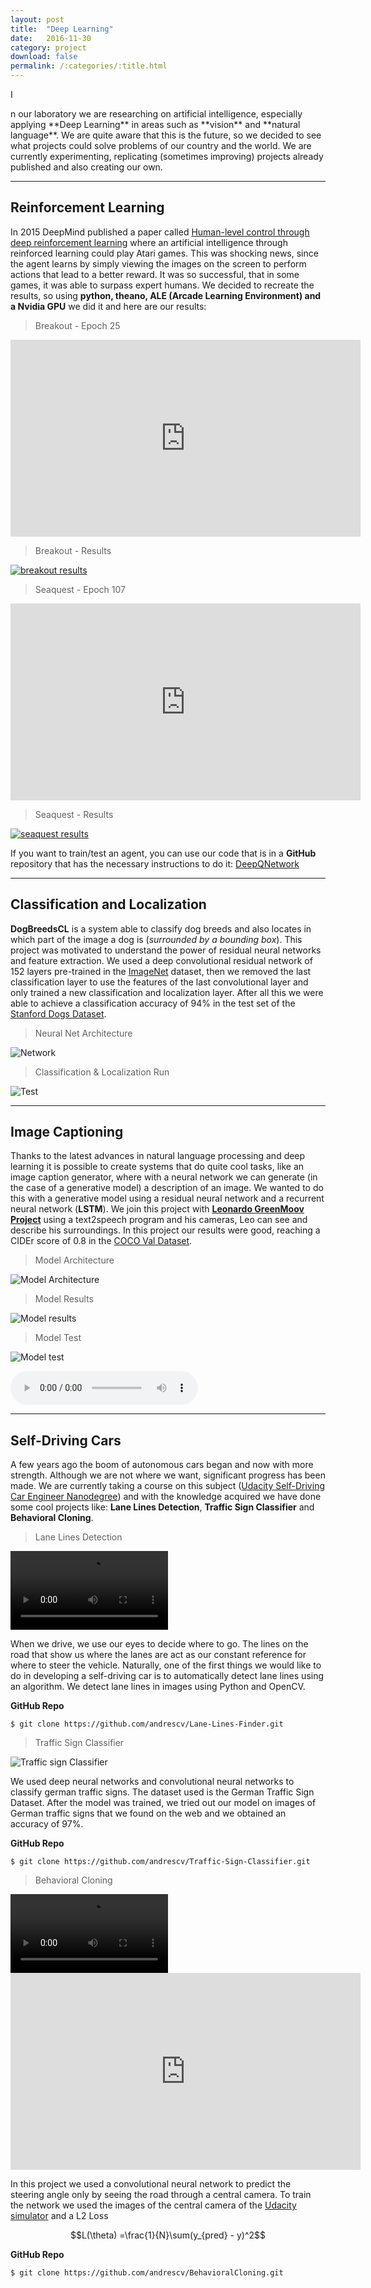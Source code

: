 ```yaml
---
layout: post
title:  "Deep Learning"
date:   2016-11-30
category: project
download: false
permalink: /:categories/:title.html
---
```


<p class="intro"><span class="dropcap">I</span></p>n our laboratory we are researching on artificial intelligence, especially applying **Deep Learning** in areas such as **vision** and **natural language**. We are quite aware that this is the future, so we decided to see what projects could solve problems of our country and the world. We are currently experimenting, replicating (sometimes improving) projects already published and also creating our own.

***

## Reinforcement Learning

In 2015 DeepMind published a paper called [Human-level control through deep reinforcement learning](http://www.nature.com/nature/journal/v518/n7540/full/nature14236.html) where an artificial intelligence through reinforced learning could play Atari games. This was shocking news, since the agent learns by simply viewing the images on the screen to perform actions that lead to a better reward. It was so successful, that in some games, it was able to surpass expert humans. We decided to recreate the results, so using **python, theano, ALE (Arcade Learning Environment) and a Nvidia GPU** we did it and here are our results:

> Breakout - Epoch 25

<iframe width="560" height="315" src="https://www.youtube.com/embed/97M0nW4OeLA" frameborder="0" allowfullscreen></iframe>

> Breakout - Results

[![breakout results](/misc/img/projects/deeplearning/breakout_results.png)](/misc/img/projects/deeplearning/breakout_results.png)

> Seaquest - Epoch 107

<iframe width="560" height="315" src="https://www.youtube.com/embed/q736UP-Nb3c" frameborder="0" allowfullscreen></iframe>

> Seaquest - Results

[![seaquest results](/misc/img/projects/deeplearning/seaquest_results.png)](/misc/img/projects/deeplearning/seaquest_results.png)


If you want to train/test an agent, you can use our code that is in a **GitHub** repository that has the necessary instructions to do it: [DeepQNetwork](https://github.com/andrescv/DeepQNetwork)

***

## Classification and Localization

**DogBreedsCL** is a system able to classify dog breeds and also locates in which part of the image a dog is (_surrounded by a bounding box_). This project was motivated to understand the power of residual neural networks and feature extraction. We used a deep convolutional residual network of 152 layers pre-trained in the [ImageNet](http://image-net.org/) dataset, then we removed the last classification layer to use the features of the last convolutional layer and only trained a new classification and localization layer. After all this we were able to achieve a classification accuracy of 94% in the test set of the [Stanford Dogs Dataset](http://vision.stanford.edu/aditya86/ImageNetDogs/).

> Neural Net Architecture

![Network](/misc/img/projects/deeplearning/dogbreedsclnet.png)

> Classification &amp; Localization Run

![Test](/misc/img/projects/deeplearning/dogtest.png)

***

## Image Captioning

Thanks to the latest advances in natural language processing and deep learning it is possible to create systems that do quite cool tasks, like an image caption generator, where with a neural network we can generate (in the case of a generative model) a description of an image. We wanted to do this with a generative model using a residual neural network and a recurrent neural network (**LSTM**).
We join this project with [**Leonardo GreenMoov Project**]({{site.url}}/project/LeonardoGreenMoov.html) using a text2speech program and his cameras, Leo can see and describe his surroundings. In this project our results were good, reaching a CIDEr score of 0.8 in the [COCO Val Dataset](http://mscoco.org/dataset/).

> Model Architecture

![Model Architecture](/misc/img/projects/deeplearning/icgarch.jpg)

> Model Results

![Model results](/misc/img/projects/deeplearning/icgresults.jpg)

> Model Test

![Model test](/misc/img/projects/deeplearning/icgtest.png)

<audio controls>
  <source src="/misc/img/projects/deeplearning/test.wav" type="audio/wav">
Your browser does not support the audio element.
</audio>

***

## Self-Driving Cars

A few years ago the boom of autonomous cars began and now with more strength. Although we are not where we want, significant progress has been made. We are currently taking a course on this subject ([Udacity Self-Driving Car Engineer Nanodegree](https://www.udacity.com/course/self-driving-car-engineer-nanodegree--nd013)) and with the knowledge acquired we have done some cool projects like: **Lane Lines Detection**, **Traffic Sign Classifier** and **Behavioral Cloning**.

> Lane Lines Detection

<video width="50%" controls>
  <source src="/misc/img/projects/deeplearning/white.mp4" type="video/mp4">
  Your browser does not support HTML5 video.
</video>

When we drive, we use our eyes to decide where to go. The lines on the road that show us where the lanes are act as our constant reference for where to steer the vehicle. Naturally, one of the first things we would like to do in developing a self-driving car is to automatically detect lane lines using an algorithm. We detect lane lines in images using Python and OpenCV.

**GitHub Repo**

```shell
$ git clone https://github.com/andrescv/Lane-Lines-Finder.git
```

> Traffic Sign Classifier

![Traffic sign Classifier](/misc/img/projects/deeplearning/tsc.png)

We used deep neural networks and convolutional neural networks to classify german traffic signs. The dataset used is the German Traffic Sign Dataset. After the model was trained, we tried out our model on images of German traffic signs that we found on the web and we obtained an accuracy of 97%.

**GitHub Repo**

```shell
$ git clone https://github.com/andrescv/Traffic-Sign-Classifier.git
```

> Behavioral Cloning

<video width="50%" controls>
  <source src="/misc/img/projects/deeplearning/behavioral.mp4" type="video/mp4">
  Your browser does not support HTML5 video.
</video>
<br>
<iframe width="560" height="315" src="https://www.youtube.com/embed/oUpCDzRiUwQ" frameborder="0" allowfullscreen></iframe>


In this project we used a convolutional neural network to predict the steering angle only by seeing the road through a central camera. To train the network we used the images of the central camera of the [Udacity simulator](https://d17h27t6h515a5.cloudfront.net/topher/2016/November/5831f0f7_simulator-linux/simulator-linux.zip) and a L2 Loss

$$L(\theta) =\frac{1}{N}\sum(y_{pred} - y)^2$$

**GitHub Repo**

```shell
$ git clone https://github.com/andrescv/BehavioralCloning.git
```
